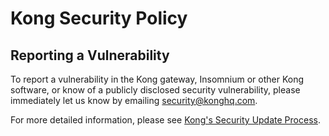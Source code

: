 # Kong Security Policy

## Reporting a Vulnerability

To report a vulnerability in the Kong gateway, Insomnium or other Kong software, or know of a publicly disclosed security vulnerability, please immediately let us know by emailing <security@konghq.com>.

For more detailed information, please see [Kong's Security Update Process](https://docs.konghq.com/gateway-oss/latest/kong-security-update-process/#reporting-a-vulnerability).
